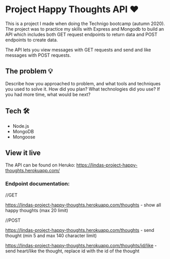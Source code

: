 # Project Happy Thoughts API ❤️

This is a project I made when doing the Technigo bootcamp (autumn 2020). The project was to practice my skills with Express and Mongodb to build an API which includes both GET request endpoints to return data and POST endpoints to create data.

The API lets you view messages with GET requests and send and like messages with POST requests.

## The problem 💡

Describe how you approached to problem, and what tools and techniques you used to solve it. How did you plan? What technologies did you use? If you had more time, what would be next?

## Tech 🛠

- Node.js
- MongoDB
- Mongoose

## View it live

The API can be found on Heruko: https://lindas-project-happy-thoughts.herokuapp.com/

### Endpoint documentation:

//GET

https://lindas-project-happy-thoughts.herokuapp.com/thoughts - show all happy thoughts (max 20 limit)

//POST

https://lindas-project-happy-thoughts.herokuapp.com/thoughts - send thought (min 5 and max 140 character limit)

https://lindas-project-happy-thoughts.herokuapp.com/thoughts/id/like - send heart/like the thought, replace id with the id of the thought
